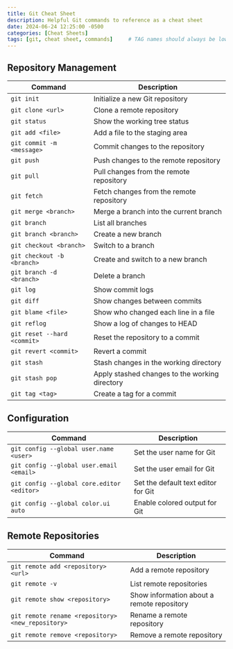 ```yaml
---
title: Git Cheat Sheet
description: Helpful Git commands to reference as a cheat sheet
date: 2024-06-24 12:25:00 -0500
categories: [Cheat Sheets]
tags: [git, cheat sheet, commands]     # TAG names should always be lowercase
---
```


## Repository Management

| Command | Description |
| --- | --- |
| `git init` | Initialize a new Git repository |
| `git clone <url>` | Clone a remote repository |
| `git status` | Show the working tree status |
| `git add <file>` | Add a file to the staging area |
| `git commit -m <message>` | Commit changes to the repository |
| `git push` | Push changes to the remote repository |
| `git pull` | Pull changes from the remote repository |
| `git fetch` | Fetch changes from the remote repository |
| `git merge <branch>` | Merge a branch into the current branch |
| `git branch` | List all branches |
| `git branch <branch>` | Create a new branch |
| `git checkout <branch>` | Switch to a branch |
| `git checkout -b <branch>` | Create and switch to a new branch |
| `git branch -d <branch>` | Delete a branch |
| `git log` | Show commit logs |
| `git diff` | Show changes between commits |
| `git blame <file>` | Show who changed each line in a file |
| `git reflog` | Show a log of changes to HEAD |
| `git reset --hard <commit>` | Reset the repository to a commit |
| `git revert <commit>` | Revert a commit |
| `git stash` | Stash changes in the working directory |
| `git stash pop` | Apply stashed changes to the working directory |
| `git tag <tag>` | Create a tag for a commit |

## Configuration

| Command | Description |
| --- | --- |
| `git config --global user.name <user>` | Set the user name for Git |
| `git config --global user.email <email>` | Set the user email for Git |
| `git config --global core.editor <editor>` | Set the default text editor for Git |
| `git config --global color.ui auto` | Enable colored output for Git |

## Remote Repositories

| Command | Description |
| --- | --- |
| `git remote add <repository> <url>` | Add a remote repository |
| `git remote -v` | List remote repositories |
| `git remote show <repository>` | Show information about a remote repository |
| `git remote rename <repository> <new_repository>` | Rename a remote repository |
| `git remote remove <repository>` | Remove a remote repository |


